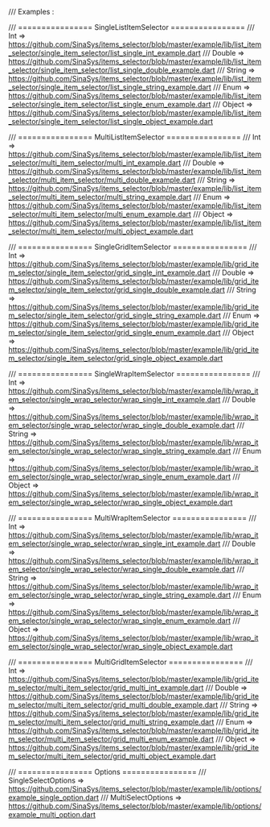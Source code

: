/// Examples :

/// ================ SingleListItemSelector ================
/// Int => https://github.com/SinaSys/items_selector/blob/master/example/lib/list_item_selector/single_item_selector/list_single_int_example.dart
/// Double => https://github.com/SinaSys/items_selector/blob/master/example/lib/list_item_selector/single_item_selector/list_single_double_example.dart
/// String => https://github.com/SinaSys/items_selector/blob/master/example/lib/list_item_selector/single_item_selector/list_single_string_example.dart
/// Enum => https://github.com/SinaSys/items_selector/blob/master/example/lib/list_item_selector/single_item_selector/list_single_enum_example.dart
/// Object => https://github.com/SinaSys/items_selector/blob/master/example/lib/list_item_selector/single_item_selector/list_single_object_example.dart

/// ================ MultiListItemSelector ================
/// Int => https://github.com/SinaSys/items_selector/blob/master/example/lib/list_item_selector/multi_item_selector/multi_int_example.dart
/// Double => https://github.com/SinaSys/items_selector/blob/master/example/lib/list_item_selector/multi_item_selector/multi_double_example.dart
/// String => https://github.com/SinaSys/items_selector/blob/master/example/lib/list_item_selector/multi_item_selector/multi_string_example.dart
/// Enum => https://github.com/SinaSys/items_selector/blob/master/example/lib/list_item_selector/multi_item_selector/multi_enum_example.dart
/// Object => https://github.com/SinaSys/items_selector/blob/master/example/lib/list_item_selector/multi_item_selector/multi_object_example.dart

/// ================ SingleGridItemSelector ================
/// Int => https://github.com/SinaSys/items_selector/blob/master/example/lib/grid_item_selector/single_item_selector/grid_single_int_example.dart
/// Double => https://github.com/SinaSys/items_selector/blob/master/example/lib/grid_item_selector/single_item_selector/grid_single_double_example.dart
/// String => https://github.com/SinaSys/items_selector/blob/master/example/lib/grid_item_selector/single_item_selector/grid_single_string_example.dart
/// Enum => https://github.com/SinaSys/items_selector/blob/master/example/lib/grid_item_selector/single_item_selector/grid_single_enum_example.dart
/// Object => https://github.com/SinaSys/items_selector/blob/master/example/lib/grid_item_selector/single_item_selector/grid_single_object_example.dart

/// ================ SingleWrapItemSelector ================
/// Int => https://github.com/SinaSys/items_selector/blob/master/example/lib/wrap_item_selector/single_wrap_selector/wrap_single_int_example.dart
/// Double => https://github.com/SinaSys/items_selector/blob/master/example/lib/wrap_item_selector/single_wrap_selector/wrap_single_double_example.dart
/// String => https://github.com/SinaSys/items_selector/blob/master/example/lib/wrap_item_selector/single_wrap_selector/wrap_single_string_example.dart
/// Enum => https://github.com/SinaSys/items_selector/blob/master/example/lib/wrap_item_selector/single_wrap_selector/wrap_single_enum_example.dart
/// Object => https://github.com/SinaSys/items_selector/blob/master/example/lib/wrap_item_selector/single_wrap_selector/wrap_single_object_example.dart

/// ================ MultiWrapItemSelector ================
/// Int => https://github.com/SinaSys/items_selector/blob/master/example/lib/wrap_item_selector/single_wrap_selector/wrap_single_int_example.dart
/// Double => https://github.com/SinaSys/items_selector/blob/master/example/lib/wrap_item_selector/single_wrap_selector/wrap_single_double_example.dart
/// String => https://github.com/SinaSys/items_selector/blob/master/example/lib/wrap_item_selector/single_wrap_selector/wrap_single_string_example.dart
/// Enum => https://github.com/SinaSys/items_selector/blob/master/example/lib/wrap_item_selector/single_wrap_selector/wrap_single_enum_example.dart
/// Object => https://github.com/SinaSys/items_selector/blob/master/example/lib/wrap_item_selector/single_wrap_selector/wrap_single_object_example.dart

/// ================ MultiGridItemSelector ================
/// Int => https://github.com/SinaSys/items_selector/blob/master/example/lib/grid_item_selector/multi_item_selector/grid_multi_int_example.dart
/// Double => https://github.com/SinaSys/items_selector/blob/master/example/lib/grid_item_selector/multi_item_selector/grid_multi_double_example.dart
/// String => https://github.com/SinaSys/items_selector/blob/master/example/lib/grid_item_selector/multi_item_selector/grid_multi_string_example.dart
/// Enum => https://github.com/SinaSys/items_selector/blob/master/example/lib/grid_item_selector/multi_item_selector/grid_multi_enum_example.dart
/// Object => https://github.com/SinaSys/items_selector/blob/master/example/lib/grid_item_selector/multi_item_selector/grid_multi_object_example.dart

/// ================ Options ================
/// SingleSelectOptions => https://github.com/SinaSys/items_selector/blob/master/example/lib/options/example_single_option.dart
/// MultiSelectOptions => https://github.com/SinaSys/items_selector/blob/master/example/lib/options/example_multi_option.dart